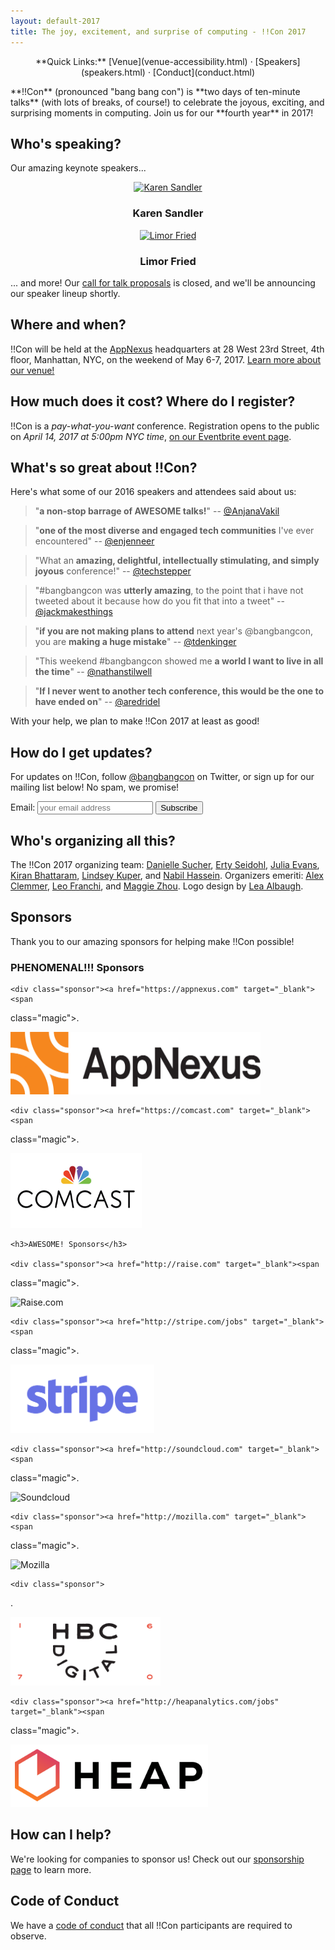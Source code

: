 ```yaml
---
layout: default-2017
title: The joy, excitement, and surprise of computing - !!Con 2017
---
```


<p style="text-align: center;">
  **Quick Links:**
  <!-- [Talk Recordings](recordings.html) -->
  <!-- &middot; -->
  [Venue](venue-accessibility.html)
  &middot;
  <!-- [Program](program.html) -->
  <!-- &middot; -->
  [Speakers](speakers.html)
  &middot;
  [Conduct](conduct.html)
</p>

<p id="blurb">**!!Con** (pronounced "bang bang con") is **two days of
ten-minute talks** (with lots of breaks, of course!) to celebrate the
joyous, exciting, and surprising moments in computing.  Join us for
our **fourth year** in 2017!</p>

<a name="speaking" id="speaking"></a>

## Who's speaking?

Our amazing keynote speakers...

<div style="text-align: center;">
<div class="speaker left">
<a href="speakers.html#karen-sandler"><img src="images/speakers/karen-sandler.png" alt="Karen Sandler" /></a>
<h3>Karen Sandler</h3>
</div>
<div class="speaker right">
<a href="speakers.html#limor-fried"><img src="images/speakers/limor-fried.png" alt="Limor Fried"/></a>
<h3>Limor Fried</h3>
</div>
</div>

... and more! Our [call for talk proposals](give-a-talk.html)
is closed, and we'll be announcing our speaker lineup shortly.

<a name="where" id="where"></a>

## Where and when?

!!Con will be held at the [AppNexus](http://appnexus.com) headquarters
at 28 West 23rd Street, 4th floor, Manhattan, NYC, on the weekend of
May 6-7, 2017.
[Learn more about our venue!](venue-accessibility.html)

## How much does it cost?  Where do I register?

!!Con is a *pay-what-you-want* conference.  Registration opens to the
public on *April 14, 2017 at 5:00pm NYC time*,
[on our Eventbrite event page](https://www.eventbrite.com/e/con-2017-tickets-33290614123).

<a name="testimonials" id="testimonials"></a>

## What's so great about !!Con?

Here's what some of our 2016 speakers and attendees said about us:

> "**a non-stop barrage of AWESOME talks!**" --
> [@AnjanaVakil](https://twitter.com/AnjanaVakil/status/729061608140509185)

> "**one of the most diverse and engaged tech communities** I've ever
> encountered" --
> [@enjenneer](https://twitter.com/enjenneer/status/729866321001844737)

> "What an **amazing, delightful, intellectually stimulating, and
> simply joyous** conference!" --
> [@techstepper](https://twitter.com/techstepper/status/729503996730347520)

> "#bangbangcon was **utterly amazing**, to the point that i have not
> tweeted about it because how do you fit that into a tweet" --
> [@jackmakesthings](https://twitter.com/jackmakesthings/status/729694660407504897)

> "**if you are not making plans to attend** next year's @bangbangcon,
> you are **making a huge mistake**" --
> [@tdenkinger](https://twitter.com/tdenkinger/status/729554572843323392)

> "This weekend #bangbangcon showed me **a world I want to live in all
> the time**" --
> [@nathanstilwell](https://twitter.com/nathanstilwell/status/729442220156276741)

> "**If I never went to another tech conference, this would be the one
> to have ended on**"
> -- [@aredridel](https://twitter.com/aredridel/status/729460621775867904)

With your help, we plan to make !!Con 2017 at least as good!

## How do I get updates?

For updates on !!Con, follow
[@bangbangcon](https://twitter.com/bangbangcon) on Twitter, or sign up
for our mailing list below! No spam, we promise!

<!-- Begin MailChimp Signup Form -->
<div id="mc_embed_signup">
<form action="http://bangbangcon.us3.list-manage.com/subscribe/post?u=37b924b9d7d71dc7aa1a52b4c&amp;id=9f9ec7c469" method="post" id="mc-embedded-subscribe-form" name="mc-embedded-subscribe-form" class="validate" target="_blank" style="background-color: inherit;" novalidate>
<div class="mc-field-group">
<label for="mce-EMAIL">Email:</label>
<input type="email" value="" name="EMAIL" class="required email" id="mce-EMAIL" placeholder='your email address'>
<input type="submit" value="Subscribe" name="subscribe" id="mc-embedded-subscribe" class="button">
</div>
<div id="mce-responses" class="clear">
<div class="response" id="mce-error-response" style="display:none"></div>
<div class="response" id="mce-success-response" style="display:none"></div>
</div>
<!-- real people should not fill this in and expect good things - do not remove this or risk form bot signups-->
<div style="position: absolute; left: -50020px;">
<input type="text" name="b_37b924b9d7d71dc7aa1a52b4c_9f9ec7c469" value="">
</div>
</form>
</div>

<a name="organizers"></a>

## Who's organizing all this?

The !!Con 2017 organizing team:
[Danielle Sucher](https://twitter.com/DanielleSucher),
[Erty Seidohl](https://twitter.com/ertyseidohl),
[Julia Evans](https://twitter.com/b0rk),
[Kiran Bhattaram](https://twitter.com/kiranbot),
[Lindsey Kuper](https://twitter.com/lindsey), and
[Nabil Hassein](https://twitter.com/NabilHassein).  Organizers
emeriti: [Alex Clemmer](https://twitter.com/hausdorff_space),
[Leo Franchi](https://twitter.com/lfranchi), and
[Maggie Zhou](https://twitter.com/zmagg).  Logo design by
[Lea Albaugh](http://twitter.com/doridoidea).

<a name="sponsors"></a>

## Sponsors

Thank you to our amazing sponsors for helping make !!Con possible!

<div class="sponsor-list" markdown="0">
    <h3>PHENOMENAL!!! Sponsors</h3>

    <div class="sponsor"><a href="https://appnexus.com" target="_blank"><span
class="magic">.</span><div class="logo"><img height="100" width="400"
    alt="AppNexus" src="images/sponsors/appnexus.jpg" /></div></a></div>

    <div class="sponsor"><a href="https://comcast.com" target="_blank"><span
class="magic">.</span><div class="logo"><img height="120" width="210"
    alt="Comcast" src="images/sponsors/comcast.jpg" /></div></a></div>

    <h3>AWESOME! Sponsors</h3>

    <div class="sponsor"><a href="http://raise.com" target="_blank"><span
class="magic">.</span><div class="logo"><img height="115" width="265"
    alt="Raise.com" src="images/sponsors/raise.png"
    /></div></a></div>

    <div class="sponsor"><a href="http://stripe.com/jobs" target="_blank"><span
class="magic">.</span><div class="logo"><img height="110" width="230"
    alt="Stripe" src="images/sponsors/stripe.png"
    /></div></a></div>


    <div class="sponsor"><a href="http://soundcloud.com" target="_blank"><span
class="magic">.</span><div class="logo"><img height="120" width="153"
    alt="Soundcloud" src="images/sponsors/soundcloud.jpg"
    /></div></a></div>

    <div class="sponsor"><a href="http://mozilla.com" target="_blank"><span
class="magic">.</span><div class="logo"><img height="100" width="250"
    alt="Mozilla" src="images/sponsors/mozilla.jpg"
    /></div></a></div>

    <div class="sponsor">
<span
class="magic">.</span><div class="logo"><img height="110" width="240"
    alt="HBC Digital" src="images/sponsors/hbcdigital.png"
    /></div>
</div>


    <div class="sponsor"><a href="http://heapanalytics.com/jobs" target="_blank"><span
class="magic">.</span><div class="logo"><img height="100" width="316"
    alt="Heap" src="images/sponsors/heap.png"
    /></div></a></div>

</div>

## How can I help?

We're looking for companies to sponsor us!  Check out our
[sponsorship page](sponsors.html) to learn more.

## Code of Conduct

We have a [code of conduct](conduct.html) that all !!Con participants
are required to observe.

